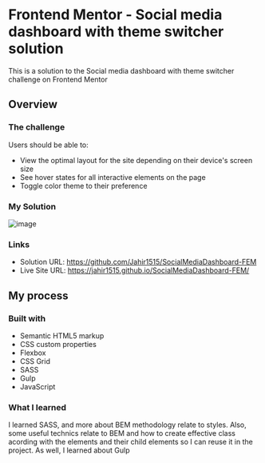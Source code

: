 # Frontend Mentor - Social media dashboard with theme switcher solution
This is a solution to the Social media dashboard with theme switcher challenge on Frontend Mentor

## Overview
### The challenge

Users should be able to:

- View the optimal layout for the site depending on their device's screen size
- See hover states for all interactive elements on the page
- Toggle color theme to their preference

### My Solution
![image](https://github.com/user-attachments/assets/12491096-b85d-41fe-8cfc-bfaa91f6df10)


### Links
- Solution URL: https://github.com/Jahir1515/SocialMediaDashboard-FEM
- Live Site URL: https://jahir1515.github.io/SocialMediaDashboard-FEM/

## My process

### Built with

- Semantic HTML5 markup
- CSS custom properties
- Flexbox
- CSS Grid
- SASS
- Gulp
- JavaScript

### What I learned

I learned SASS, and more about BEM methodology relate to styles. Also, some useful technics relate to BEM and how to create effective class acording with the elements and their child elements so I can reuse it in the project. 
As well, I learned about Gulp 
